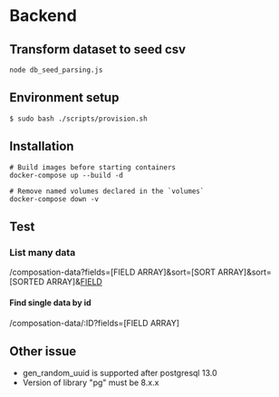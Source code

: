 # Backend

## Transform dataset to seed csv
```
node db_seed_parsing.js
```

## Environment setup

```
$ sudo bash ./scripts/provision.sh
```
## Installation
```
# Build images before starting containers
docker-compose up --build -d

# Remove named volumes declared in the `volumes`
docker-compose down -v

```
## Test
### List many data
/composation-data?fields=[FIELD ARRAY]&sort=[SORT ARRAY]&sort=[SORTED ARRAY]&[FIELD](['gte'/'gt'/'lte'/'lt'/'ne])

#### Find single data by id
/composation-data/:ID?fields=[FIELD ARRAY]

## Other issue
- gen_random_uuid is supported after postgresql 13.0
- Version of library "pg" must be 8.x.x
